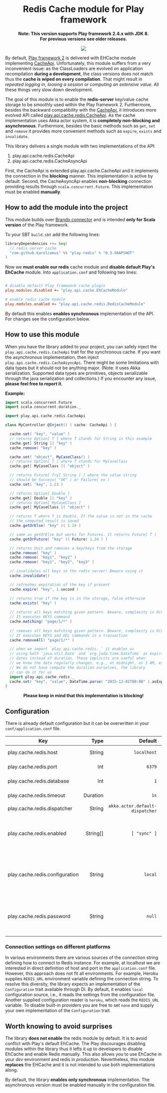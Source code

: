 <h1 align="center">Redis Cache module for Play framework</h1>

<p align="center"><strong>Note: This version supports Play framework 2.4.x with JDK 8.<br/>For previous versions see older releases.</strong></p>

<p align="center">
  <a href='http://jenkins.karelcemus.cz/view/Play%20frameworks/job/play-redis/'><img src='http://jenkins.karelcemus.cz/buildStatus/icon?job=play-redis'></a>
</p>

By default, [Play framework 2](http://playframework.com/) is delivered with EHCache module implementing
[CacheApi](https://www.playframework.com/documentation/2.4.x/api/scala/index.html#play.api.cache.CacheApi).
Unfortunately, this module suffers from a very inconvenient issue: as the ClassLoaders are evolved on
application recompilation **during a development**, the class versions does not match thus the **cache is wiped on
every compilation**. That might result in *repeated logging in*, *loosing a session* or *computing an extensive value*.
All these things very slow down development.

The goal of this module is to enable the **redis-server** key/value cache storage to be smoothly used within the
Play framework 2. Furthermore, besides the backward compatibility with the [CacheApi](https://www.playframework.com/documentation/2.4.x/api/scala/index.html#play.api.cache.CacheApi),
it introduces more evolved API called [play.api.cache.redis.CacheApi](https://github.com/KarelCemus/play-redis/blob/master/src/main/scala/play/api/cache/redis/InternalCacheApi.scala).
As the cache implementation uses Akka actor system, it is **completely non-blocking and asynchronous**. Furthermore,
besides the basic methods such as `get`, `set` and `remove` it provides more convenient methods such as `expire`,
`exists` and `invalidate`.

This library delivers a single module with two implementations of the API:

 1. play.api.cache.redis.CacheApi
 2. play.api.cache.redis.CacheAsyncApi

First, the CacheApi is extended play.api.cache.CacheApi and it implements the connection in the **blocking** manner.
This implementation is active by default. Second, the CacheAsyncApi enables **non-blocking** connection providing
results through `scala.concurrent.Future`. This implementation must be enabled **manually**.


## How to add the module into the project

This module builds over [Brando connector](https://github.com/chrisdinn/brando) and is intended **only for Scala version**
of the Play framework.

To your SBT `build.sbt` add the following lines:

```scala
libraryDependencies ++= Seq(
  // redis-server cache
  "com.github.karelcemus" %% "play-redis" % "0.3-SNAPSHOT"
)
```

Now we **must enable our redis** cache module and **disable default Play's EhCache** module. Into `application.conf` and following
two lines:
```conf

# disable default Play framework cache plugin
play.modules.disabled += "play.api.cache.EhCacheModule"

# enable redis cache module
play.modules.enabled += "play.api.cache.redis.RedisCacheModule"

```

By default this enables **enables synchronous** implementation of the API. For changes see the configuration below.


## How to use this module

When you have the library added to your project, you can safely inject the `play.api.cache.redis.CacheApi` trait
for the synchronous cache. If you want the asynchronous implementation, then inject `play.api.cache.redis.CacheAsyncApi`.
There might be some limitations with data types but it should not be anything major. (Note: it uses Akka serialization.
Supported data types are primitives, objects serializable through the java serialization and collections.)
If you encounter any issue, **please feel free to report it**.

**Example:**

```scala
import scala.concurrent.Future
import scala.concurrent.duration._

import play.api.cache.redis.CacheApi

class MyController @Inject() ( cache: CacheApi ) {

  cache.set( "key", "value" )
  // returns Option[ T ] where T stands for String in this example
  cache.get[ String ]( "key" )
  cache.remove( "key" )

  cache.set( "object", MyCaseClass() )
  // returns Option[ T ] where T stands for MyCaseClass
  cache.get[ MyCaseClass ]( "object" )

  // returns Future[ Try[ String ] ] where the value string
  // should be Success( "OK" ) or Failure( ex )
  cache.set( "key", 1.23 )

  // returns Option[ Double ]
  cache.get[ Double ]( "key" )
  // returns Option[ MyCaseClass ]
  cache.get[ MyCaseClass ]( "object" )

  // returns T where T is Double. If the value is not in the cache
  // the computed result is saved
  cache.getOrElse( "key" )( 1.24 )

  // same as getOrElse but works for Futures. It returns Future[ T ]
  cache.getOrFuture( "key" )( Future( 1.24 ) )

  // returns Unit and removes a key/keys from the storage
  cache.remove( "key" )
  cache.remove( "key1", "key2" )
  cache.remove( "key1", "key2", "key3" )

  // invalidates all keys in the redis server! Beware using it
  cache.invalidate()

  // refreshes expiration of the key if present
  cache.expire( "key", 1.second )

  // returns true if the key is in the storage, false otherwise
  cache.exists( "key" )
  
  // returns all keys matching given pattern. Beware, complexity is O(n).
  // It executes KEYS command
  cache.matching( "page/1/*" )
  
  // removes all keys matching given pattern. Beware, complexity is O(n).
  // It executes KEYS and DEL commands in a transaction
  cache.removeAll( "page/1/*" )

  // when we import `play.api.cache.redis._` it enables us
  // using both `java.util.Date` and `org.joda.time.DateTime` as expiration
  // dates instead of duration. These implicits are useful when
  // we know the data regularly changes, e.g., at midnight, at 3 AM, etc.
  // We do not have compute the duration ourselves, the library
  // can do it for us
  import play.api.cache.redis._
  cache.set( "key", "value", DateTime.parse( "2015-12-01T00:00" ).asExpiration )
}
```


<div align="center">
  <strong>
   Please keep in mind that this implementation is blocking!
  </strong>
</div>


## Configuration

There is already default configuration but it can be overwritten in your `conf/application.conf` file.

| Key                                 | Type     | Default                         | Description                         |
|-------------------------------------|---------:|--------------------------------:|-------------------------------------|
| play.cache.redis.host               | String   | `localhost`                     | redis-server address                |
| play.cache.redis.port               | Int      | `6379`                          | redis-server port                   |
| play.cache.redis.database           | Int      | `1`                             | redis-server database, 1-15         |
| play.cache.redis.timeout            | Duration | `1s`                            | connection timeout                  |
| play.cache.redis.dispatcher         | String   | `akka.actor.default-dispatcher` | Akka actor                          |
| play.cache.redis.enabled            | String[] | `[ "sync" ]`                    | Enabled implementations of the api. Possible values are `sync` and `async` |
| play.cache.redis.configuration      | String   | `local`                         | Defines which configuration source enable. Accepted values are `local`, `heroku`, `none` |
| play.cache.redis.password           | String   | `null`                          | When authentication is required, this is the password. Value is optional. |


### Connection settings on different platforms

In various environments there are various sources of the connection string defining how to connect to Redis instance.
For example, at localhost we are interested in direct definition of host and port in the `application.conf` file.
However, this approach does not fit all environments. For example, Heroku supplies `REDIS_URL` environment variable
defining the connection string. To resolve this diversity, the library expects an implementation of the `Configuration`
trait available through DI. By default, it enables `local` configuration source, i.e., it reads the settings from the
configuration file. Another supplied configuration reader is `heroku`, which reads the `REDIS_URL` variable. To disable
built-in providers you are free to set `none` and supply your own implementation of the `Configuration` trait.

## Worth knowing to avoid surprises

The library **does not enable** the redis module by default. It is to avoid conflict with Play's default EhCache.
The Play discourages disabling modules within the library thus it lefts it up to developers to disable EhCache
and enable Redis manually. This also allows you to use EhCache in your *dev* environment and redis in *production*.
Nevertheless, this module **replaces** the EHCache and it is not intended to use both implementations along.

By default, the library **enables only synchronous** implementation. The asynchronous version must be enabled manually in the configuration file.
